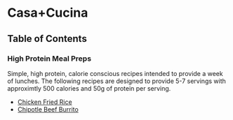 # Casa+Cucina

## Table of Contents

### High Protein Meal Preps

Simple, high protein, calorie conscious recipes intended to provide a week of lunches. The following recipes are designed to provide 5-7 servings with approximtly 500 calories and 50g of protein per serving.

* [Chicken Fried Rice](./preps/chicken_fried_rice.md)
* [Chipotle Beef Burrito](./preps/chipotle_beef_burrito.md)